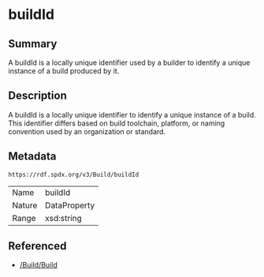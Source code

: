 <!-- Automatically generated by spec-parser v2.0.0 on 2024-01-26T22:18:46.241893+00:00 -->
<!-- SPDX-License-Identifier: Community-Spec-1.0 -->

# buildId

## Summary

A buildId is a locally unique identifier used by a builder to identify a unique instance of a build produced by it.


## Description

A buildId is a locally unique identifier to identify a unique instance of a build. This identifier differs based on build toolchain, platform, or naming convention used by an organization or standard.


## Metadata

`https://rdf.spdx.org/v3/Build/buildId`


| | |
|---|---|
| Name | buildId |
| Nature | DataProperty |
| Range | xsd:string |




## Referenced

- [/Build/Build](../../Build/Classes/Build.md)

